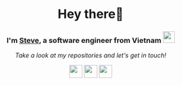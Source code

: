 <h1 align="center"> Hey there👋</h1>

<h3 align="center"> I'm <a href="https://khanhqui.com" target="_blank">Steve</a>, a software engineer from Vietnam <img src="https://user-images.githubusercontent.com/5679180/79618120-0daffb80-80be-11ea-819e-d2b0fa904d07.gif" width="27px"></h3> 

<p align="center">
  <i>Take a look at my repositories and let's get in touch!</i>

<p align="center">
<a href= "https://linkedin.com/in/khanhqui"><img style="width:30px;height:30px" src="https://img.icons8.com/ios/344/linkedin.png"/></a>
<a href= "https://www.hackerrank.com/vkhanhqui"><img style="width:30px;height:30px" src="https://img.icons8.com/external-tal-revivo-light-tal-revivo/344/external-hackerrank-is-a-technology-company-that-focuses-on-competitive-programming-logo-light-tal-revivo.png"/></a>
<a href= "https://www.leetcode.com/vkhanhqui"><img style="width:30px;height:30px" src="https://img.icons8.com/external-tal-revivo-light-tal-revivo/344/external-level-up-your-coding-skills-and-quickly-land-a-job-logo-light-tal-revivo.png"/></a>
</p>
